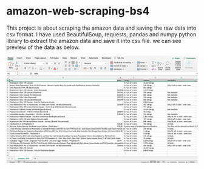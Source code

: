 # amazon-web-scraping-bs4

This project is about scraping the amazon data and saving the raw data into csv format. I have used BeautifulSoup, requests, pandas and numpy python library to extract the amazon data and save it into csv file. we can see preview of the data as below.




![Data](https://github.com/towardsdataengineering/amazon-web-scraping-bs4/blob/master/screenshot_of%20_data.png?raw=true)
